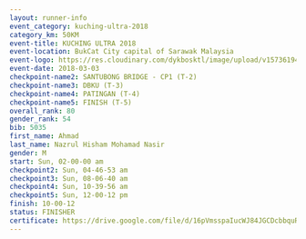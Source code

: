 ```yaml
--- 
layout: runner-info 
event_category: kuching-ultra-2018 
category_km: 50KM 
event-title: KUCHING ULTRA 2018 
event-location: BukCat City capital of Sarawak Malaysia 
event-logo: https://res.cloudinary.com/dykbosktl/image/upload/v1573619473/Logo/kuching-ultra-2018-logo_tlpvm5.png 
event-date: 2018-03-03 
checkpoint-name2: SANTUBONG BRIDGE - CP1 (T-2) 
checkpoint-name3: DBKU (T-3) 
checkpoint-name4: PATINGAN (T-4) 
checkpoint-name5: FINISH (T-5) 
overall_rank: 80
gender_rank: 54
bib: 5035
first_name: Ahmad
last_name: Nazrul Hisham Mohamad Nasir
gender: M
start: Sun, 02-00-00 am
checkpoint2: Sun, 04-46-53 am
checkpoint3: Sun, 08-06-40 am
checkpoint4: Sun, 10-39-56 am
checkpoint5: Sun, 12-00-12 pm
finish: 10-00-12
status: FINISHER
certificate: https://drive.google.com/file/d/16pVmsspaIucWJ84JGCDcbbquRYpPUV7n/view?usp=sharing
--- 
```

